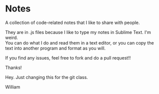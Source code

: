 Notes
=====

A collection of code-related notes that I like to share with people.

They are in .js files because I like to type my notes in Sublime Text. I'm weird.  
You can do what I do and read them in a text editor, or you can copy the text into 
another program and format as you will.  

If you find any issues, feel free to fork and do a pull request!!

Thanks!

Hey. Just changing this for the git class.

William
